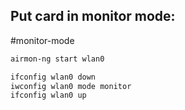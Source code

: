 Put card in monitor mode:
---
#monitor-mode
```bash
airmon-ng start wlan0
```
```bash
ifconfig wlan0 down
iwconfig wlan0 mode monitor
ifconfig wlan0 up
```